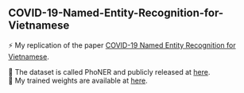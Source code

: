 ## COVID-19-Named-Entity-Recognition-for-Vietnamese

⚡ My replication of the paper [COVID-19 Named Entity Recognition for Vietnamese](https://arxiv.org/abs/2104.03879).

🔗 The dataset is called PhoNER and publicly released at [here](https://github.com/VinAIResearch/PhoNER_COVID19).\
🔗 My trained weights are available at [here](https://drive.google.com/drive/folders/1oN2Mr44jwjNKxqUE2t2UgTlXWfXf6ojy?usp=sharing).
